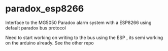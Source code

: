 # paradox_esp8266
Interface to the MG5050 Paradox alarm system with a ESP8266 using default paradox bus protocol

Need to start working on writing to the bus using the ESP , its semi working on the arduino already. See the other repo
